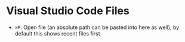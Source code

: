 # Visual Studio Code Files

- `⌘P`: Open file (an absolute path can be pasted into here as well), by default this shows recent files first
